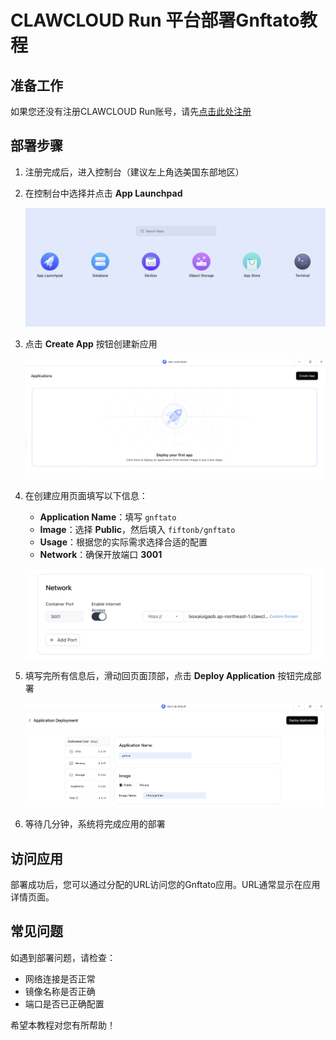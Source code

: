 
# CLAWCLOUD Run 平台部署Gnftato教程

## 准备工作


如果您还没有注册CLAWCLOUD Run账号，请先[点击此处注册](https://console.run.claw.cloud/signin?link=9IOYACCW0AQ4)

## 部署步骤

1. 注册完成后，进入控制台（建议左上角选美国东部地区）
   
2. 在控制台中选择并点击 **App Launchpad**
   
   ![App Launchpad入口](deployimg/001.png)

3. 点击 **Create App** 按钮创建新应用
   
   ![创建应用界面](deployimg/002.png)

4. 在创建应用页面填写以下信息：
   - **Application Name**：填写 `gnftato`
   - **Image**：选择 **Public**，然后填入 `fiftonb/gnftato`
   - **Usage**：根据您的实际需求选择合适的配置
   - **Network**：确保开放端口 **3001**
   
   ![网络配置](deployimg/004.png)

5. 填写完所有信息后，滑动回页面顶部，点击 **Deploy Application** 按钮完成部署
   
   ![部署应用](deployimg/005.png)

6. 等待几分钟，系统将完成应用的部署

## 访问应用

部署成功后，您可以通过分配的URL访问您的Gnftato应用。URL通常显示在应用详情页面。

## 常见问题

如遇到部署问题，请检查：
- 网络连接是否正常
- 镜像名称是否正确
- 端口是否已正确配置

希望本教程对您有所帮助！
